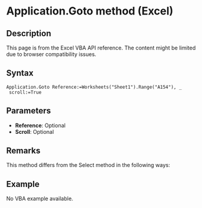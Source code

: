 # Application.Goto method (Excel)

## Description
This page is from the Excel VBA API reference. The content might be limited due to browser compatibility issues.

## Syntax
```vba
Application.Goto Reference:=Worksheets("Sheet1").Range("A154"), _ 
 scroll:=True
```

## Parameters
- **Reference**: Optional
- **Scroll**: Optional

## Remarks
This method differs from the Select method in the following ways:

## Example
No VBA example available.
